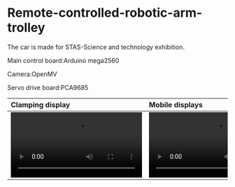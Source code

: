 # Remote-controlled-robotic-arm-trolley

The car is made for STAS-Science and technology exhibition.

Main control board:Arduino mega2560

Camera:OpenMV

Servo drive board:PCA9685

| Clamping display                                                        | Mobile displays                                                         |
| :---------------------------------------------------------------------- | :---------------------------------------------------------------------- |
| <video controls ><source src="images/004.MP4" type="video/mp4"></video> | <video controls ><source src="images/003.MP4" type="video/mp4"></video> |
